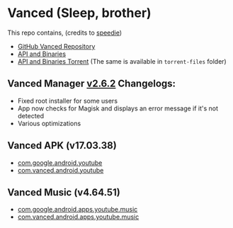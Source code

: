 # Vanced (Sleep, brother)

This repo contains, (credits to [speedie](https://twitter.com/spdgmr))
- [GitHub Vanced Repository](https://archive.org/details/yt-vanced)
- [API and Binaries](https://archive.org/details/vanced-api)
- [API and Binaries Torrent](https://anonfiles.com/Bcf5aaObx1/Vanced_torrent) (The same is available in `torrent-files` folder)
  
## Vanced Manager [v2.6.2]() Changelogs:
- Fixed root installer for some users
- App now checks for Magisk and displays an error message if it's not detected
- Various optimizations

## Vanced APK (v17.03.38)
- [com.google.android.youtube]()
- [com.vanced.android.youtube]()

## Vanced Music (v4.64.51)
- [com.google.android.apps.youtube.music]()
- [com.vanced.android.apps.youtube.music]()
